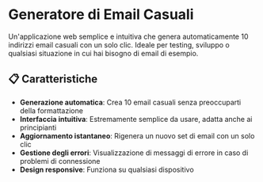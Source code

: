 # Generatore di Email Casuali

Un'applicazione web semplice e intuitiva che genera automaticamente 10 indirizzi email casuali con un solo clic. Ideale per testing, sviluppo o qualsiasi situazione in cui hai bisogno di email di esempio.

## 📋 Caratteristiche

* **Generazione automatica**: Crea 10 email casuali senza preoccuparti della formattazione
* **Interfaccia intuitiva**: Estremamente semplice da usare, adatta anche ai principianti
* **Aggiornamento istantaneo**: Rigenera un nuovo set di email con un solo clic
* **Gestione degli errori**: Visualizzazione di messaggi di errore in caso di problemi di connessione
* **Design responsive**: Funziona su qualsiasi dispositivo